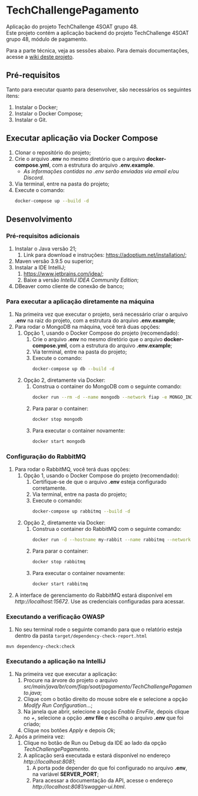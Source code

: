 # TechChallengePagamento

Aplicação do projeto TechChallenge 4SOAT grupo 48.  
Este projeto contém a aplicação backend do projeto TechChallenge 4SOAT grupo 48, módulo de pagamento.

Para a parte técnica, veja as sessões abaixo. Para demais documentações, acesse a [wiki deste projeto](https://github.com/4SOAT-G48/TechChallenge/wiki).

## Pré-requisitos

Tanto para executar quanto para desenvolver, são necessários os seguintes itens:

1. Instalar o Docker;
2. Instalar o Docker Compose;
3. Instalar o Git.

## Executar aplicação via Docker Compose

1. Clonar o repositório do projeto;
2. Crie o arquivo **.env** no mesmo diretório que o arquivo **docker-compose.yml**, com a estrutura do arquivo **.env.example**.
    - _As informações contidas no .env serão enviadas via email e/ou Discord._
3. Via terminal, entre na pasta do projeto;
4. Execute o comando:
    ``` sh
    docker-compose up --build -d
    ```

## Desenvolvimento

### Pré-requisitos adicionais

1. Instalar o Java versão 21;
    1. Link para download e instruções: https://adoptium.net/installation/;
2. Maven versão 3.9.5 ou superior;
3. Instalar a IDE IntelliJ;
    1. https://www.jetbrains.com/idea/;
    2. Baixe a versão _IntelliJ IDEA Community Edition_;
4. DBeaver como cliente de conexão de banco;

### Para executar a aplicação diretamente na máquina

1. Na primeira vez que executar o projeto, será necessário criar o arquivo **.env** na raiz do projeto, com a estrutura do arquivo **.env.example**;
2. Para rodar o MongoDB na máquina, você terá duas opções:
    1. Opção 1, usando o Docker Compose do projeto (recomendado):
        1. Crie o arquivo **.env** no mesmo diretório que o arquivo **docker-compose.yml**, com a estrutura do arquivo **.env.example**;
        2. Via terminal, entre na pasta do projeto;
        3. Execute o comando:
            ``` sh
            docker-compose up db --build -d
            ```
    2. Opção 2, diretamente via Docker:
        1. Construa o container do MongoDB com o seguinte comando:
            ``` sh
            docker run --rm -d --name mongodb --network fiap -e MONGO_INITDB_ROOT_USERNAME={USUARIO} -e MONGO_INITDB_ROOT_PASSWORD={SENHA} -p 27017:27017 -v ./mongodbdata:/data/db mongo
            ```
        2. Para parar o container:
            ``` sh
            docker stop mongodb
            ```
        3. Para executar o container novamente:
            ``` sh
            docker start mongodb
            ```

### Configuração do RabbitMQ

1. Para rodar o RabbitMQ, você terá duas opções:
    1. Opção 1, usando o Docker Compose do projeto (recomendado):
        1. Certifique-se de que o arquivo **.env** esteja configurado corretamente.
        2. Via terminal, entre na pasta do projeto;
        3. Execute o comando:
            ``` sh
            docker-compose up rabbitmq --build -d
            ```
    2. Opção 2, diretamente via Docker:
        1. Construa o container do RabbitMQ com o seguinte comando:
            ``` sh
            docker run -d --hostname my-rabbit --name rabbitmq --network fiap -e RABBITMQ_DEFAULT_USER={USUARIO} -e RABBITMQ_DEFAULT_PASS={SENHA} -p 5672:5672 -p 15672:15672 rabbitmq:3-management
            ```
        2. Para parar o container:
            ``` sh
            docker stop rabbitmq
            ```
        3. Para executar o container novamente:
            ``` sh
            docker start rabbitmq
            ```
2. A interface de gerenciamento do RabbitMQ estará disponível em _http://localhost:15672_. Use as credenciais configuradas para acessar.

### Executando a verificação OWASP

1. No seu terminal rode o seguinte comando para que o relatório esteja dentro da pasta `target/dependency-check-report.html`
```
mvn dependency-check:check
```

### Executando a aplicação na IntelliJ

1. Na primeira vez que executar a aplicação:
    1. Procure na árvore do projeto o arquivo _src/main/java/br/com/fiap/soat/pagamento/TechChallengePagamento.java_;
    2. Clique com o botão direito do mouse sobre ele e selecione a opção _Modify Run Configuration..._;
    3. Na janela que abrir, selecione a opção _Enable EnvFile_, depois clique no _+_, selecione a opção **.env file** e escolha o arquivo **.env** que foi criado;
    4. Clique nos botões _Apply_ e depois _Ok_;
2. Após a primeira vez:
    1. Clique no botão de Run ou Debug da IDE ao lado da opção _TechChallengePagamento_.
    2. A aplicação será executada e estará disponível no endereço _http://localhost:8081_;
        1. A porta pode depender do que foi configurado no arquivo **.env**, na variável **SERVER_PORT**;
        2. Para acessar a documentação da API, acesse o endereço _http://localhost:8081/swagger-ui.html_.
